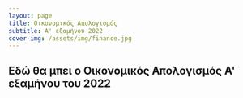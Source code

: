 ```yaml
---
layout: page
title: Οικονομικός Απολογισμός
subtitle: A' εξαμήνου 2022
cover-img: /assets/img/finance.jpg
---
```



## Εδώ θα μπει ο Οικονομικός Απολογισμός A' εξαμήνου του 2022